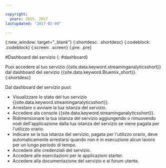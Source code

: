 ```yaml
---

copyright:
  years: 2015, 2017
lastupdated: "2017-02-09"

---
```


<!-- Attribute definitions --> 
{:new_window: target="_blank"}
{:shortdesc: .shortdesc}
{:codeblock: .codeblock}
{:screen: .screen}
{:pre: .pre}

#Dashboard del servizio
{: #dashboard}

Puoi accedere al tuo servizio {{site.data.keyword.streaminganalyticsshort}} dal dashboard del servizio {{site.data.keyword.Bluemix_short}}. 
{:shortdesc}

Dal dashboard del servizio puoi:

* Visualizzare lo stato del tuo servizio {{site.data.keyword.streaminganalyticsshort}}.
* Arrestare o avviare la tua istanza del servizio.
* Accedere ala console {{site.data.keyword.streaminganalyticsshort}}.
* Ridimensionare la tua istanza del servizio aggiungendo o rimuovendo nodi dell'applicazione dalla tua istanza del servizio
se viene pagata per l'utilizzo orario.
* Indicare se la tua istanza del servizio, pagata per l'utilizzo orario, deve automaticamente arrestarsi
quando non è in esecuzione alcun lavoro per un lungo periodo di tempo.
* Accedere alle credenziali del servizio.
* Accedere alle esercitazioni per le applicazioni starter.
* Accedere alla documentazione del servizio e ai forum utente.
